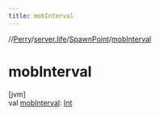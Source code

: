```yaml
---
title: mobInterval
---
```

//[Perry](../../../index.html)/[server.life](../index.html)/[SpawnPoint](index.html)/[mobInterval](mob-interval.html)



# mobInterval



[jvm]\
val [mobInterval](mob-interval.html): [Int](https://kotlinlang.org/api/latest/jvm/stdlib/kotlin/-int/index.html)




